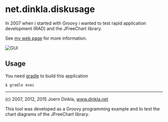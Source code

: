 net.dinkla.diskusage
=======================================

In 2007 when i started with Groovy i wanted to test 
rapid application development (RAD) and the JFreeChart library.

See
[my web page](http://dinkla.net/en/programming/groovy-diskusage.html)
for more information.

![GUI](http://dinkla.net/images/disk_usage_macosx.png)


Usage
-----

You need [gradle](https://gradle.org/) to build this application

```
$ gradle exec
```


---

(c) 2007, 2012, 2015 Joern Dinkla, www.dinkla.net

This tool was developed as a Groovy programming example and to test the chart diagrams
of the JFreeChart library.
